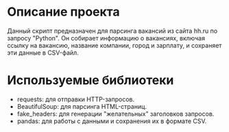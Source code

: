 # Описание проекта

Данный скрипт предназначен для парсинга вакансий из сайта hh.ru по запросу "Python". Он собирает информацию о вакансиях, включая ссылку на вакансию, название компании, город и зарплату, и сохраняет эти данные в CSV-файл. 


# Используемые библиотеки

- requests: для отправки HTTP-запросов.
- BeautifulSoup: для парсинга HTML-страниц.
- fake_headers: для генерации "желательных" заголовков запросов.
- pandas: для работы с данными и сохранения их в формате CSV.
